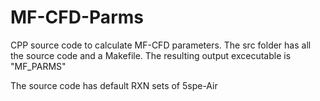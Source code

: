 # MF-CFD-Parms

CPP source code to calculate MF-CFD parameters. The src folder has all the source code and a Makefile. The resulting output excecutable is "MF_PARMS"

The source code has default RXN sets of 5spe-Air
